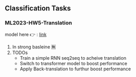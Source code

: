 ## Classification Tasks
### ML2023-HW5-Translation
model here :point_right: : [link]()
1. In strong basleine :u7121:
2. TODOs
   * Train a simple RNN seq2seq to acheive translation
   * Switch to transformer model to boost performance
   * Apply Back-translation to furthur boost performance
